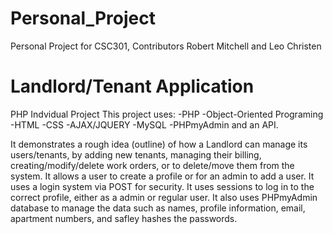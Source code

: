 # Personal_Project
Personal Project for CSC301, Contributors Robert Mitchell and Leo Christen
# Landlord/Tenant Application
PHP Indvidual Project
This project uses: 
-PHP 
-Object-Oriented Programing 
-HTML 
-CSS 
-AJAX/JQUERY 
-MySQL
-PHPmyAdmin 
and an API. 

It demonstrates a rough idea (outline) of how a Landlord can manage its users/tenants, by adding new tenants, managing their billing, creating/modify/delete work orders, or to delete/move them from the system.
It allows a user to create a profile or for an admin to add a user.
It uses a login system via POST for security. It uses sessions to log in to the correct profile, either as a admin or regular user. 
It also uses PHPmyAdmin database to manage the data such as names, profile information, email, apartment numbers, and safley hashes the passwords.
